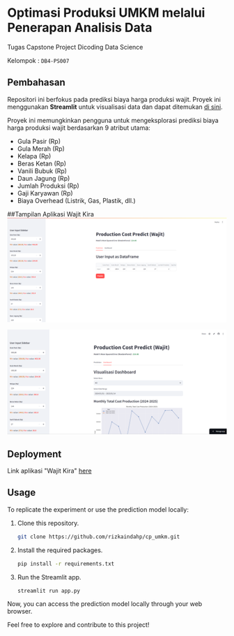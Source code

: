 # Optimasi Produksi UMKM melalui Penerapan Analisis Data

Tugas Capstone Project Dicoding Data Science

Kelompok : `DB4-PS007`

## Pembahasan

<p>Repositori ini berfokus pada prediksi biaya harga produksi wajit. Proyek ini menggunakan <strong>Streamlit</strong> untuk visualisasi data dan dapat ditemukan <a href="https://drive.google.com/file/d/1Tu9uOavkcdYZc8wrPhQjoRBrrMSiDqYtYh0lcqHSXRg/view">di sini</a>. </p>

<p>Proyek ini memungkinkan pengguna untuk mengeksplorasi prediksi biaya harga produksi wajit berdasarkan 9 atribut utama:</p>

<ul>
    <li>Gula Pasir (Rp)</li>
    <li>Gula Merah (Rp)</li>
    <li>Kelapa (Rp)</li>
    <li>Beras Ketan (Rp)</li>
    <li>Vanili Bubuk (Rp)</li>
    <li>Daun Jagung (Rp)</li>
    <li>Jumlah Produksi (Rp)</li>
    <li>Gaji Karyawan (Rp)</li>
    <li>Biaya Overhead (Listrik, Gas, Plastik, dll.)</li>
</ul>

##Tampilan Aplikasi Wajit Kira
![alt text](image.png)

![alt text](<image_2.png>)

## Deployment

Link aplikasi "Wajit Kira" [here](https://cp-predict-cost-wajit-dashboard-db4-ps007.streamlit.app/)


## Usage
To replicate the experiment or use the prediction model locally:

1. Clone this repository.
   ```bash
   git clone https://github.com/rizkaindahp/cp_umkm.git
   ```

2. Install the required packages.
   ```bash
   pip install -r requirements.txt
   ```

3. Run the Streamlit app.
   ```bash
   streamlit run app.py
   ```

Now, you can access the prediction model locally through your web browser.

Feel free to explore and contribute to this project!




